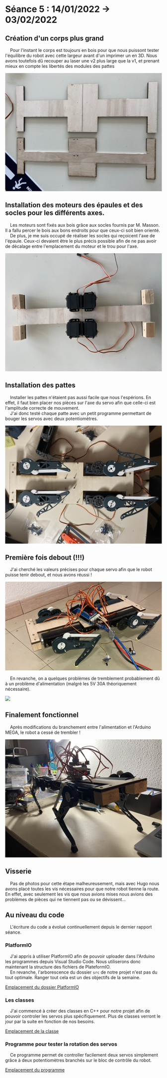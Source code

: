 # Séance 5 : 14/01/2022 -> 03/02/2022

## Création d'un corps plus grand

&nbsp;&nbsp;&nbsp;&nbsp;Pour l'instant le corps est toujours en bois pour que
nous puissont tester l'équilibre du robot avec cette largeur avant d'un imprimer un en 3D. Nous avons
toutefois dû recouper au laser une v2 plus large que la v1, et prenant mieux en
compte les libertés des modules des pattes

![](seance05_illustrations/seance05_illustration01.png)

## Installation des moteurs des épaules et des socles pour les différents axes.

&nbsp;&nbsp;&nbsp;&nbsp;Les moteurs sont fixés aux bois grâce aux socles fournis par M. Masson. Il a fallu percer le bois aux bons endroits pour que ceux-ci soit bien orienté. \
&nbsp;&nbsp;&nbsp;&nbsp;De plus, je me suis occupé de réaliser les socles qui reçoicent l'axe de l'épaule. Ceux-ci devaient être le plus précis possible afin de ne pas avoir de décalage entre l'emplacement du moteur et le trou pour l'axe.

![](seance05_illustrations/seance05_illustration02.png)

## Installation des pattes

&nbsp;&nbsp;&nbsp;&nbsp;Installer les pattes n'étaient pas aussi facile que nous l'espérions. En effet, il faut bien placer nos pièces sur l'axe du servo afin que celle-ci est l'amplitude correcte de mouvement. \
&nbsp;&nbsp;&nbsp;&nbsp;J'ai donc testé chaque patte avec un petit programme permettant de bouger les servos avec deux potentiomètres.

![](seance05_illustrations/seance05_illustration03.png)

## Première fois debout (!!!)

&nbsp;&nbsp;&nbsp;&nbsp;J'ai cherché les valeurs précises pour chaque servo afin que le robot puisse tenir debout, et nous avons réussi !

![](seance05_illustrations/seance05_illustration04.png)

&nbsp;&nbsp;&nbsp;&nbsp;En revanche, on a quelques problèmes de tremblement probablement dû à un problème d'alimentation (malgré les 5V 30A théoriquement nécessaire).

![](seance05_illustrations/seance05_illustrations05.gif)

## Finalement fonctionnel

&nbsp;&nbsp;&nbsp;&nbsp;Après modifications du branchement entre l'alimentation et l'Arduino MEGA, le robot a cessé de trembler !

![](seance05_illustrations/seance05_illustrations06.png)

## Visserie

&nbsp;&nbsp;&nbsp;&nbsp;Pas de photos pour cette étape malheureusement, mais avec Hugo nous avons placé toutes les vis nécessaires pour que notre robot tienne la route. En effet, avec seulement les vis que nous avions mises nous avions des problèmes de pièces qui ne tiennent pas ou se dévissent...

## Au niveau du code

&nbsp;&nbsp;&nbsp;&nbsp;L'écriture du code a évolué continuellement depuis le dernier rapport séance.

### PlatformIO

&nbsp;&nbsp;&nbsp;&nbsp;J'ai appris à utiliser PlatformIO afin de pouvoir uploader dans l'Arduino les programmes depuis Visual Studio Code. Nous utiliserons donc maintenant la structure des fichiers de PlateformIO. \
&nbsp;&nbsp;&nbsp;&nbsp;En revanche, l'arborescence du dossier `src` de notre projet n'est pas du tout optimale. Ranger tout cela est un des objectifs de la semaine.

[Emplacement du dossier PlatformIO](/src/LearningPlatformIO)

### Les classes

&nbsp;&nbsp;&nbsp;&nbsp;J'ai commencé à créer des classes en C++ pour notre projet afin de pouvoir controler les servos plus spécifiquement. Plus de classes verront le jour par la suite en fonction de nos besoins.

[Emplacement de la classe](/src/LearningPlatformIO/lib/CustomServos)

### Programme pour tester la rotation des servos

&nbsp;&nbsp;&nbsp;&nbsp;Ce programme permet de controller facilement deux servos simplement grâce à deux potentiomètres branchés sur le bloc de contrôle du robot.

[Emplacement du programme](/src/LearningPlatformIO/others/test-servo.cpp)

